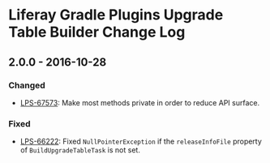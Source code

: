 # Liferay Gradle Plugins Upgrade Table Builder Change Log

## 2.0.0 - 2016-10-28

### Changed
- [LPS-67573]: Make most methods private in order to reduce API surface.

### Fixed
- [LPS-66222]: Fixed `NullPointerException` if the `releaseInfoFile` property of
`BuildUpgradeTableTask` is not set.

[LPS-66222]: https://issues.liferay.com/browse/LPS-66222
[LPS-67573]: https://issues.liferay.com/browse/LPS-67573